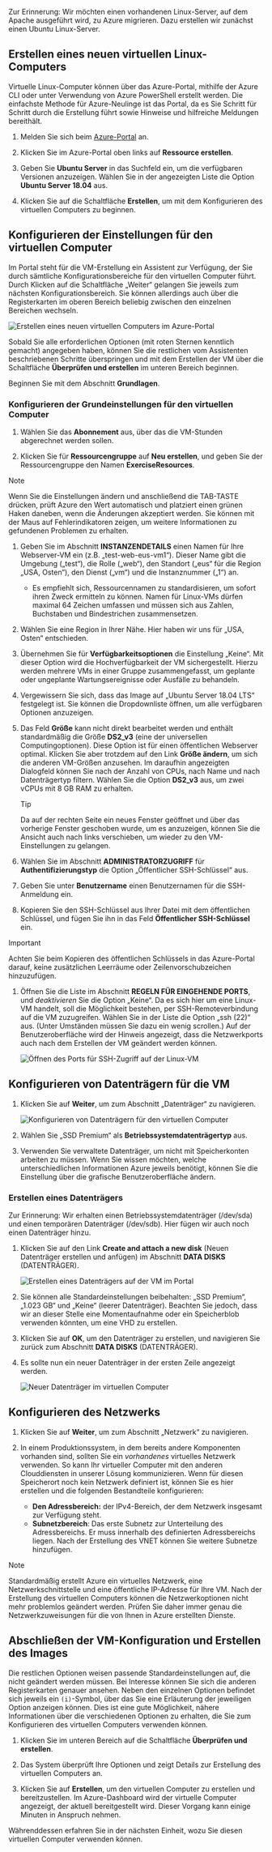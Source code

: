 Zur Erinnerung: Wir möchten einen vorhandenen Linux-Server, auf dem Apache ausgeführt wird, zu Azure migrieren. Dazu erstellen wir zunächst einen Ubuntu Linux-Server.

## <a name="create-a-new-linux-virtual-machine"></a>Erstellen eines neuen virtuellen Linux-Computers

Virtuelle Linux-Computer können über das Azure-Portal, mithilfe der Azure CLI oder unter Verwendung von Azure PowerShell erstellt werden. Die einfachste Methode für Azure-Neulinge ist das Portal, da es Sie Schritt für Schritt durch die Erstellung führt sowie Hinweise und hilfreiche Meldungen bereithält.

1. Melden Sie sich beim [Azure-Portal](https://portal.azure.com?azure-portal=true) an.

1. Klicken Sie im Azure-Portal oben links auf **Ressource erstellen**.

1. Geben Sie **Ubuntu Server** in das Suchfeld ein, um die verfügbaren Versionen anzuzeigen. Wählen Sie in der angezeigten Liste die Option **Ubuntu Server 18.04** aus.

1. Klicken Sie auf die Schaltfläche **Erstellen**, um mit dem Konfigurieren des virtuellen Computers zu beginnen.

## <a name="configure-the-vm-settings"></a>Konfigurieren der Einstellungen für den virtuellen Computer

Im Portal steht für die VM-Erstellung ein Assistent zur Verfügung, der Sie durch sämtliche Konfigurationsbereiche für den virtuellen Computer führt. Durch Klicken auf die Schaltfläche „Weiter“ gelangen Sie jeweils zum nächsten Konfigurationsbereich. Sie können allerdings auch über die Registerkarten im oberen Bereich beliebig zwischen den einzelnen Bereichen wechseln.

![Erstellen eines neuen virtuellen Computers im Azure-Portal](../media-drafts/3-azure-portal-create-vm.png)

Sobald Sie alle erforderlichen Optionen (mit roten Sternen kenntlich gemacht) angegeben haben, können Sie die restlichen vom Assistenten beschriebenen Schritte überspringen und mit dem Erstellen der VM über die Schaltfläche **Überprüfen und erstellen** im unteren Bereich beginnen.

Beginnen Sie mit dem Abschnitt **Grundlagen**.

### <a name="configure-basic-vm-settings"></a>Konfigurieren der Grundeinstellungen für den virtuellen Computer

1. Wählen Sie das **Abonnement** aus, über das die VM-Stunden abgerechnet werden sollen.

1. Klicken Sie für **Ressourcengruppe** auf **Neu erstellen**, und geben Sie der Ressourcengruppe den Namen **ExerciseResources**.

> [!NOTE]
> Wenn Sie die Einstellungen ändern und anschließend die TAB-TASTE drücken, prüft Azure den Wert automatisch und platziert einen grünen Haken daneben, wenn die Änderungen akzeptiert werden. Sie können mit der Maus auf Fehlerindikatoren zeigen, um weitere Informationen zu gefundenen Problemen zu erhalten.

1. Geben Sie im Abschnitt **INSTANZENDETAILS** einen Namen für Ihre Webserver-VM ein (z.B. „test-web-eus-vm1“). Dieser Name gibt die Umgebung („test“), die Rolle („web“), den Standort („eus“ für die Region „USA, Osten“), den Dienst („vm“) und die Instanznummer („1“) an.
    - Es empfiehlt sich, Ressourcennamen zu standardisieren, um sofort ihren Zweck ermitteln zu können. Namen für Linux-VMs dürfen maximal 64 Zeichen umfassen und müssen sich aus Zahlen, Buchstaben und Bindestrichen zusammensetzen.

1. Wählen Sie eine Region in Ihrer Nähe. Hier haben wir uns für „USA, Osten“ entschieden.

1. Übernehmen Sie für **Verfügbarkeitsoptionen** die Einstellung „Keine“. Mit dieser Option wird die Hochverfügbarkeit der VM sichergestellt. Hierzu werden mehrere VMs in einer Gruppe zusammengefasst, um geplante oder ungeplante Wartungsereignisse oder Ausfälle zu behandeln.

1. Vergewissern Sie sich, dass das Image auf „Ubuntu Server 18.04 LTS“ festgelegt ist. Sie können die Dropdownliste öffnen, um alle verfügbaren Optionen anzuzeigen.

1. Das Feld **Größe** kann nicht direkt bearbeitet werden und enthält standardmäßig die Größe **DS2_v3** (eine der universellen Computingoptionen). Diese Option ist für einen öffentlichen Webserver optimal. Klicken Sie aber trotzdem auf den Link **Größe ändern**, um sich die anderen VM-Größen anzusehen. Im daraufhin angezeigten Dialogfeld können Sie nach der Anzahl von CPUs, nach Name und nach Datenträgertyp filtern. Wählen Sie die Option **DS2_v3** aus, um zwei vCPUs mit 8 GB RAM zu erhalten.

    > [!TIP]
    > Da auf der rechten Seite ein neues Fenster geöffnet und über das vorherige Fenster geschoben wurde, um es anzuzeigen, können Sie die Ansicht auch nach links verschieben, um wieder zu den VM-Einstellungen zu gelangen.

1. Wählen Sie im Abschnitt **ADMINISTRATORZUGRIFF** für **Authentifizierungstyp** die Option „Öffentlicher SSH-Schlüssel“ aus.

1. Geben Sie unter **Benutzername** einen Benutzernamen für die SSH-Anmeldung ein.

1. Kopieren Sie den SSH-Schlüssel aus Ihrer Datei mit dem öffentlichen Schlüssel, und fügen Sie ihn in das Feld **Öffentlicher SSH-Schlüssel** ein.

> [!IMPORTANT]
> Achten Sie beim Kopieren des öffentlichen Schlüssels in das Azure-Portal darauf, keine zusätzlichen Leerräume oder Zeilenvorschubzeichen hinzuzufügen.

1. Öffnen Sie die Liste im Abschnitt **REGELN FÜR EINGEHENDE PORTS**, und _deaktivieren_ Sie die Option „Keine“. Da es sich hier um eine Linux-VM handelt, soll die Möglichkeit bestehen, per SSH-Remoteverbindung auf die VM zuzugreifen. Wählen Sie in der Liste die Option „ssh (22)“ aus. (Unter Umständen müssen Sie dazu ein wenig scrollen.) Auf der Benutzeroberfläche wird der Hinweis angezeigt, dass die Netzwerkports auch nach dem Erstellen der VM geändert werden können.

    ![Öffnen des Ports für SSH-Zugriff auf der Linux-VM](../media-drafts/3-open-ports.png)

## <a name="configure-disks-for-the-vm"></a>Konfigurieren von Datenträgern für die VM

1. Klicken Sie auf **Weiter**, um zum Abschnitt „Datenträger“ zu navigieren.

    ![Konfigurieren von Datenträgern für den virtuellen Computer](../media-drafts/3-configure-disks.png)

1. Wählen Sie „SSD Premium“ als **Betriebssystemdatenträgertyp** aus.

1. Verwenden Sie verwaltete Datenträger, um nicht mit Speicherkonten arbeiten zu müssen. Wenn Sie wissen möchten, welche unterschiedlichen Informationen Azure jeweils benötigt, können Sie die Einstellung über die grafische Benutzeroberfläche ändern.

### <a name="create-a-data-disk"></a>Erstellen eines Datenträgers

Zur Erinnerung: Wir erhalten einen Betriebssystemdatenträger (/dev/sda) und einen temporären Datenträger (/dev/sdb). Hier fügen wir auch noch einen Datenträger hinzu.

1. Klicken Sie auf den Link **Create and attach a new disk** (Neuen Datenträger erstellen und anfügen) im Abschnitt **DATA DISKS** (DATENTRÄGER).

    ![Erstellen eines Datenträgers auf der VM im Portal](../media-drafts/3-add-data-disk.png)

1. Sie können alle Standardeinstellungen beibehalten: „SSD Premium“, „1.023 GB“ und „Keine“ (leerer Datenträger). Beachten Sie jedoch, dass wir an dieser Stelle eine Momentaufnahme oder ein Speicherblob verwenden könnten, um eine VHD zu erstellen.

1. Klicken Sie auf **OK**, um den Datenträger zu erstellen, und navigieren Sie zurück zum Abschnitt **DATA DISKS** (DATENTRÄGER).

1. Es sollte nun ein neuer Datenträger in der ersten Zeile angezeigt werden.

    ![Neuer Datenträger im virtuellen Computer](../media-drafts/3-new-disk.png)

## <a name="configure-the-network"></a>Konfigurieren des Netzwerks

1. Klicken Sie auf **Weiter**, um zum Abschnitt „Netzwerk“ zu navigieren.

1. In einem Produktionssystem, in dem bereits andere Komponenten vorhanden sind, sollten Sie ein _vorhandenes_ virtuelles Netzwerk verwenden. So kann Ihr virtueller Computer mit den anderen Clouddiensten in unserer Lösung kommunizieren. Wenn für diesen Speicherort noch kein Netzwerk definiert ist, können Sie es hier erstellen und die folgenden Bestandteile konfigurieren:
    - **Den Adressbereich:** der IPv4-Bereich, der dem Netzwerk insgesamt zur Verfügung steht.
    - **Subnetzbereich**: Das erste Subnetz zur Unterteilung des Adressbereichs. Er muss innerhalb des definierten Adressbereichs liegen. Nach der Erstellung des VNET können Sie weitere Subnetze hinzufügen.

> [!NOTE]
> Standardmäßig erstellt Azure ein virtuelles Netzwerk, eine Netzwerkschnittstelle und eine öffentliche IP-Adresse für Ihre VM. Nach der Erstellung des virtuellen Computers können die Netzwerkoptionen nicht mehr problemlos geändert werden. Prüfen Sie daher immer genau die Netzwerkzuweisungen für die von Ihnen in Azure erstellten Dienste.

## <a name="finish-configuring-the-vm-and-create-the-image"></a>Abschließen der VM-Konfiguration und Erstellen des Images

Die restlichen Optionen weisen passende Standardeinstellungen auf, die nicht geändert werden müssen. Bei Interesse können Sie sich die anderen Registerkarten genauer ansehen. Neben den einzelnen Optionen befindet sich jeweils ein `(i)`-Symbol, über das Sie eine Erläuterung der jeweiligen Option anzeigen können. Dies ist eine gute Möglichkeit, nähere Informationen über die verschiedenen Optionen zu erhalten, die Sie zum Konfigurieren des virtuellen Computers verwenden können.

1. Klicken Sie im unteren Bereich auf die Schaltfläche **Überprüfen und erstellen**.

1. Das System überprüft Ihre Optionen und zeigt Details zur Erstellung des virtuellen Computers an.

1. Klicken Sie auf **Erstellen**, um den virtuellen Computer zu erstellen und bereitzustellen. Im Azure-Dashboard wird der virtuelle Computer angezeigt, der aktuell bereitgestellt wird. Dieser Vorgang kann einige Minuten in Anspruch nehmen.

Währenddessen erfahren Sie in der nächsten Einheit, wozu Sie diesen virtuellen Computer verwenden können.